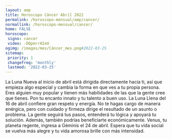 ```yaml
---
layout: amp
title: Horoscopo Cáncer Abril 2022 
permalink: /horoscopo-mensual/amp/cancer/
normallink: /horoscopo-mensual/cancer/
home: FALSE
horoscopo:
 signo: cancer
 video: -DQpmrrAIeU
ogimg: /images/mes/Cáncer_mes.png#2022-03-25
sitemap:
 priority: 1
 changefreq: 'monthly'
 lastmod: '2022-03-25'
---
```



La Luna Nueva al inicio de abril está dirigida directamente hacia ti, así que empieza algo especial y cambia la forma en que ves a tu propia persona. Eres alguien muy popular y tienen más habilidades de las que la gente cree que tienes. Pon tu encanto innato y tu talento a buen uso. La Luna Llena del 16 de abril confiere gran respeto y energía. No te hagas cargo de manera enérgica, pero con cuidado y firmeza dirige el resultado de un asunto o problema. La gente seguirá tus pasos, entenderá tu lógica y apoyará tu solución. Además, también podrías beneficiarte económicamente. Venus, tu planeta regente, ingresa a Géminis el 24 de abril. Espera que tu vida social se vuelva más alegre y tu vida amorosa brille con más intensidad.